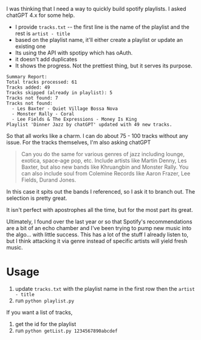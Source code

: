 I was thinking that I need a way to quickly build spotify playlists. I asked chatGPT 4.x for some help. 

- I provide `tracks.txt` -- the first line is the name of the playlist and the rest is `artist - title`
- based on the playlist name, it'll either create a playlist or update an existing one
- Its using the API with spotipy which has oAuth.
- it doesn't add duplicates
- It shows the progress. Not the prettiest thing, but it serves its purpose.

```
Summary Report:
Total tracks processed: 61
Tracks added: 49
Tracks skipped (already in playlist): 5
Tracks not found: 7
Tracks not found:
  - Les Baxter - Quiet Village Bossa Nova
  - Monster Rally - Coral
  - Lee Fields & The Expressions - Money Is King
Playlist 'Dinner Jazz by chatGPT' updated with 49 new tracks.
```
So that all works  like a charm. I can do about 75 - 100 tracks without any issue. For the tracks themselves, I'm also asking chatGPT

>Can you do the same for various genres of jazz including lounge, exotica, space-age pop, etc. Include artists like Martin Denny, Les Baxter, but also new bands like Khruangbin and Monster Rally. You can also include soul from Colemine Records like Aaron Frazer, Lee Fields, Durand Jones.

In this case it spits out the bands I referenced, so I ask it to branch out. The selection is pretty great. 

It isn't perfect with apostrophes all the time, but for the most part its great. 

Ultimately, I found over the last year or so that Spotify's recommendations are a bit of an echo chamber and I've been trying to pump new music into the algo... with little success. This has a lot of the stuff I already listen to, but I think attacking it via genre instead of specific artists will yield fresh music. 

# Usage

1. update `tracks.txt` with the playlist name in the first row then the `artist - title`
2. run `python playlist.py`

If you want a list of tracks,

1. get the id for the playlist
2. run `python getList.py 1234567890abcdef`
